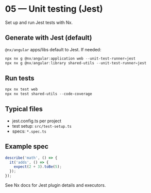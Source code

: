 # 05 — Unit testing (Jest)

Set up and run Jest tests with Nx.

## Generate with Jest (default)
`@nx/angular` apps/libs default to Jest. If needed:
```powershell
npx nx g @nx/angular:application web --unit-test-runner=jest
npx nx g @nx/angular:library shared-utils --unit-test-runner=jest
```

## Run tests
```powershell
npx nx test web
npx nx test shared-utils --code-coverage
```

## Typical files
- jest.config.ts per project
- test setup: `src/test-setup.ts`
- specs: `*.spec.ts`

## Example spec
```ts
describe('math', () => {
  it('adds', () => {
    expect(2 + 3).toBe(5);
  });
});
```

See Nx docs for Jest plugin details and executors.
